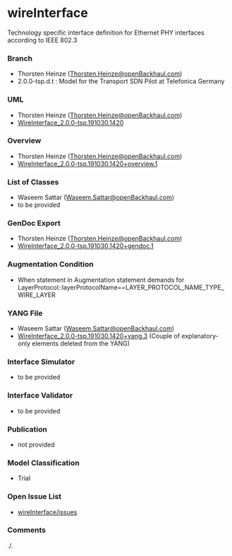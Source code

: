 # wireInterface
Technology specific interface definition for Ethernet PHY interfaces according to IEEE 802.3

### Branch
- Thorsten Heinze (Thorsten.Heinze@openBackhaul.com)
- 2.0.0-tsp.d.t : Model for the Transport SDN Pilot at Telefonica Germany

### UML
- Thorsten Heinze (Thorsten.Heinze@openBackhaul.com)
- [WireInterface_2.0.0-tsp.191030.1420](./WireInterface_2.0.0-tsp.191030.1420.zip)

### Overview 
- Thorsten Heinze (Thorsten.Heinze@openBackhaul.com)
- [WireInterface_2.0.0-tsp.191030.1420+overview.1](./WireInterface_2.0.0-tsp.191030.1420+overview.1.png)

### List of Classes
- Waseem Sattar (Waseem.Sattar@openBackhaul.com)
- to be provided

### GenDoc Export
- Thorsten Heinze (Thorsten.Heinze@openBackhaul.com)
- [WireInterface_2.0.0-tsp.191030.1420+gendoc.1](./WireInterface_2.0.0-tsp.191030.1420+gendoc.1.docx)

### Augmentation Condition
- When statement in Augmentation statement demands for LayerProtocol::layerProtocolName==LAYER_PROTOCOL_NAME_TYPE_WIRE_LAYER

### YANG File
- Waseem Sattar (Waseem.Sattar@openBackhaul.com)
- [WireInterface_2.0.0-tsp.191030.1420+yang.3](./WireInterface_2.0.0-tsp.191030.1420+yang.3.zip)
  (Couple of explanatory-only elements deleted from the YANG)

### Interface Simulator
- to be provided

### Interface Validator
- to be provided

### Publication
- not provided

### Model Classification
- Trial

### Open Issue List
- [wireInterface/issues](../../issues)

### Comments 
./.
